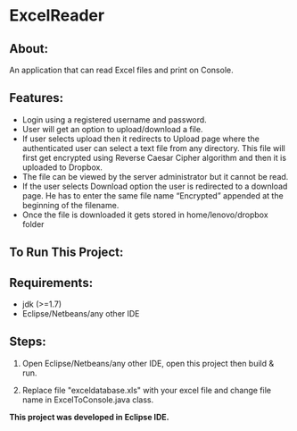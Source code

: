 # ExcelReader

## **About:**
An application that can read Excel files and print on Console.

## **Features:**
- Login using a registered username and password. 
- User will get an option to upload/download a file.
- If user selects upload then it redirects to Upload page where the authenticated user can select a text file from any directory. This file will first get encrypted using Reverse Caesar Cipher algorithm and then it is uploaded to Dropbox.
- The file can be viewed by the server administrator but it cannot be read.
- If the user selects Download option the user is redirected to a download page. He has to enter the same file name “Encrypted” appended at the beginning of the filename.
- Once the file is downloaded it gets stored in home/lenovo/dropbox folder

## **To Run This Project:**
## **Requirements:**
- jdk (>=1.7) 
- Eclipse/Netbeans/any other IDE 

## **Steps:**
1. Open Eclipse/Netbeans/any other IDE, open this project then build & run.

2. Replace file "exceldatabase.xls" with your excel file and change file name in ExcelToConsole.java class.

**This project was developed in Eclipse IDE.**
